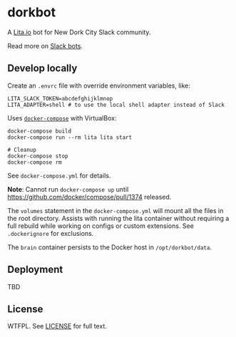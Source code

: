 # dorkbot

A [Lita.io](https://www.lita.io/) bot for New Dork City Slack community.

Read more on [Slack bots](https://api.slack.com/bot-users).

## Develop locally

Create an `.envrc` file with override environment variables, like:

    LITA_SLACK_TOKEN=abcdefghijklmnop
    LITA_ADAPTER=shell # to use the local shell adapter instead of Slack

Uses [`docker-compose`](https://docs.docker.com/compose/) with VirtualBox:

    docker-compose build
    docker-compose run --rm lita lita start

    # Cleanup
    docker-compose stop
    docker-compose rm

See `docker-compose.yml` for details.

**Note**: Cannot run `docker-compose up` until
https://github.com/docker/compose/pull/1374 released.

The `volumes` statement in the `docker-compose.yml` will mount all the files in
the root directory.
Assists with running the lita container without requiring a full rebuild while
working on configs or custom extensions. See `.dockerignore` for exclusions.

The `brain` container persists to the Docker host in `/opt/dorkbot/data`.

## Deployment

TBD

## License

WTFPL. See [LICENSE](LICENSE) for full text.
